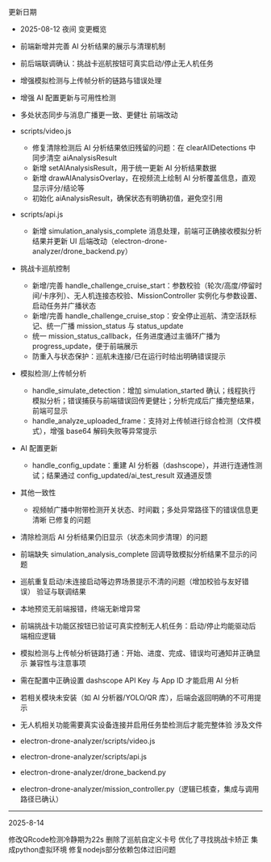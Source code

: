 更新日期

- 2025-08-12 夜间
变更概览

- 前端新增并完善 AI 分析结果的展示与清理机制
- 前后端联调确认：挑战卡巡航按钮可真实启动/停止无人机任务
- 增强模拟检测与上传帧分析的链路与错误处理
- 增强 AI 配置更新与可用性检测
- 多处状态同步与消息广播更一致、更健壮
前端改动

- scripts/video.js
  - 修复清除检测后 AI 分析结果依旧残留的问题：在 clearAllDetections 中同步清空 aiAnalysisResult
  - 新增 setAIAnalysisResult，用于统一更新 AI 分析结果数据
  - 新增 drawAIAnalysisOverlay，在视频流上绘制 AI 分析覆盖信息，直观显示评分/结论等
  - 初始化 aiAnalysisResult，确保状态有明确初值，避免空引用
- scripts/api.js
  - 新增 simulation_analysis_complete 消息处理，前端可正确接收模拟分析结果并更新 UI
后端改动（electron-drone-analyzer/drone_backend.py）

- 挑战卡巡航控制
  - 新增/完善 handle_challenge_cruise_start：参数校验（轮次/高度/停留时间/卡序列）、无人机连接态校验、MissionController 实例化与参数设置、启动任务并广播状态
  - 新增/完善 handle_challenge_cruise_stop：安全停止巡航、清空活跃标记、统一广播 mission_status 与 status_update
  - 统一 mission_status_callback，任务进度通过主循环广播为 progress_update，便于前端展示
  - 防重入与状态保护：巡航未连接/已在运行时给出明确错误提示
- 模拟检测/上传帧分析
  - handle_simulate_detection：增加 simulation_started 确认；线程执行模拟分析；错误捕获与前端错误回传更健壮；分析完成后广播完整结果，前端可显示
  - handle_analyze_uploaded_frame：支持对上传帧进行综合检测（文件模式），增强 base64 解码失败等异常提示
- AI 配置更新
  - handle_config_update：重建 AI 分析器（dashscope），并进行连通性测试；结果通过 config_updated/ai_test_result 双通道反馈
- 其他一致性
  - 视频帧广播中附带检测开关状态、时间戳；多处异常路径下的错误信息更清晰
已修复的问题

- 清除检测后 AI 分析结果仍旧显示（状态未同步清理）的问题
- 前端缺失 simulation_analysis_complete 回调导致模拟分析结果不显示的问题
- 巡航重复启动/未连接启动等边界场景提示不清的问题（增加校验与友好错误）
验证与联调结果

- 本地预览无前端报错，终端无新增异常
- 前端挑战卡功能区按钮已验证可真实控制无人机任务：启动/停止均能驱动后端相应逻辑
- 模拟检测与上传帧分析链路打通：开始、进度、完成、错误均可通知并正确显示
兼容性与注意事项

- 需在配置中正确设置 dashscope API Key 与 App ID 才能启用 AI 分析
- 若相关模块未安装（如 AI 分析器/YOLO/QR 库），后端会返回明确的不可用提示
- 无人机相关功能需要真实设备连接并启用任务垫检测后才能完整体验
涉及文件

- electron-drone-analyzer/scripts/video.js
- electron-drone-analyzer/scripts/api.js
- electron-drone-analyzer/drone_backend.py
- electron-drone-analyzer/mission_controller.py（逻辑已核查，集成与调用路径已确认）

------------------------------
2025-8-14

修改QRcode检测冷静期为22s
删除了巡航自定义卡号
优化了寻找挑战卡矫正
集成python虚拟环境
修复nodejs部分依赖包体过旧问题
